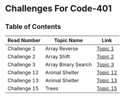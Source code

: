 # Challenges For Code-401

## Table of Contents
Read Number | Topic Name | Link
----------- | ---------- | ----
Challenge 1 | Array Reverse | [Topic 1](https://github.com/Aseel-Banna/data-structures-and-algorithms/tree/main/challenges/array-reverse)
Challenge 2 | Array Shift | [Topic 2](https://github.com/Aseel-Banna/data-structures-and-algorithms/tree/main/challenges/array-shift) 
Challenge 3 | Array Binary Search | [Topic 3](https://github.com/Aseel-Banna/data-structures-and-algorithms/tree/main/challenges/array-binary-search) 
Challenge 12 | Animal Shelter | [Topic 12](https://github.com/Aseel-Banna/data-structures-and-algorithms/tree/main/challenges/utilities) 
Challenge 13 | Animal Shelter | [Topic 13](https://github.com/Aseel-Banna/data-structures-and-algorithms/tree/main/challenges/utilities) 
Challenge 15 | Trees | [Topic 15](https://github.com/Aseel-Banna/data-structures-and-algorithms/tree/main/challenges/tree) 

